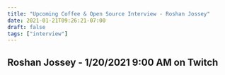 ```yaml
---
title: "Upcoming Coffee & Open Source Interview - Roshan Jossey"
date: 2021-01-21T09:26:21-07:00
draft: false
tags: ["interview"]
---
```


## Roshan Jossey - <span class="formatdate">1/20/2021 9:00 AM</span>  on Twitch

<br /><br /><br /><br />
<br /><br /><br /><br /><br /><br /><br /><br />
